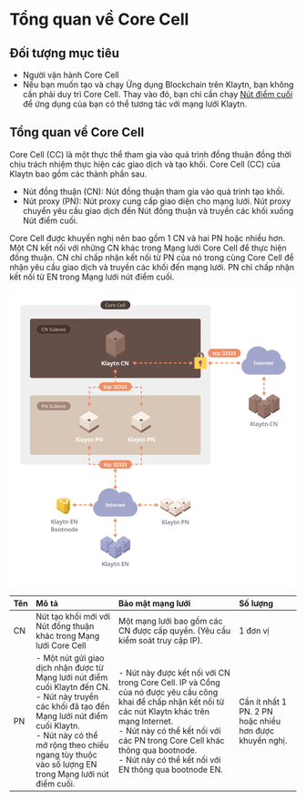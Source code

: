 # Tổng quan về Core Cell <a id="core-cell-overview"></a>

## Đối tượng mục tiêu  <a id="intended-audience"></a>

- Người vận hành Core Cell
- Nếu bạn muốn tạo và chạy Ứng dụng Blockchain trên Klaytn, bạn không cần phải duy trì Core Cell. Thay vào đó, bạn chỉ cần chạy [Nút điểm cuối](../endpoint-node/README.md) để ứng dụng của bạn có thể tương tác với mạng lưới Klaytn.


## Tổng quan về Core Cell <a id="core-cell-overview"></a>

Core Cell (CC) là một thực thể tham gia vào quá trình đồng thuận đồng thời chịu trách nhiệm thực hiện các giao dịch và tạo khối. Core Cell (CC) của Klaytn bao gồm các thành phần sau.

-  Nút đồng thuận (CN): Nút đồng thuận tham gia vào quá trình tạo khối.
-  Nút proxy (PN): Nút proxy cung cấp giao diện cho mạng lưới. Nút proxy chuyển yêu cầu giao dịch đến Nút đồng thuận và truyền các khối xuống Nút điểm cuối.

Core Cell được khuyến nghị nên bao gồm 1 CN và hai PN hoặc nhiều hơn. Một CN kết nối với những CN khác trong Mạng lưới Core Cell để thực hiện đồng thuận. CN chỉ chấp nhận kết nối từ PN của nó trong cùng Core Cell để nhận yêu cầu giao dịch và truyền các khối đến mạng lưới. PN chỉ chấp nhận kết nối từ EN trong Mạng lưới nút điểm cuối.

![Tổng quan về Core Cell](images/cn_set.png)

| Tên | Mô tả                                                                                                                                                                                                                                                                   | Bảo mật mạng lưới                                                                                                                                                                                                                                                                                               | Số lượng                                                |
|:--- |:----------------------------------------------------------------------------------------------------------------------------------------------------------------------------------------------------------------------------------------------------------------------- |:--------------------------------------------------------------------------------------------------------------------------------------------------------------------------------------------------------------------------------------------------------------------------------------------------------------- |:------------------------------------------------------- |
| CN  | Nút tạo khối mới với Nút đồng thuận khác trong Mạng lưới Core Cell                                                                                                                                                                                                      | Một mạng lưới bao gồm các CN được cấp quyền. (Yêu cầu kiểm soát truy cập IP).                                                                                                                                                                                                                                   | 1 đơn vị                                                |
| PN  | - Một nút gửi giao dịch nhận được từ Mạng lưới nút điểm cuối Klaytn đến CN. <br>- Nút này truyền các khối đã tạo đến Mạng lưới nút điểm cuối Klaytn. <br>- Nút này có thể mở rộng theo chiều ngang tùy thuộc vào số lượng EN trong Mạng lưới nút điểm cuối. | - Nút này được kết nối với CN trong Core Cell. IP và Cổng của nó được yêu cầu công khai để chấp nhận kết nối từ các nút Klaytn khác trên mạng Internet. <br>- Nút này có thể kết nối với các PN trong Core Cell khác thông qua bootnode. <br>- Nút này có thể kết nối với EN thông qua bootnode EN. | Cần ít nhất 1 PN. 2 PN hoặc nhiều hơn được khuyến nghị. |



